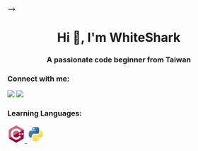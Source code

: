 <!-- ### Hi there 👋

<!--
**ThatShark/ThatShark** is a ✨ _special_ ✨ repository because its `README.md` (this file) appears on your GitHub profile.

Here are some ideas to get you started:

- 🔭 I’m currently working on ...
- 🌱 I’m currently learning ...
- 👯 I’m looking to collaborate on ...
- 🤔 I’m looking for help with ...
- 💬 Ask me about ...
- 📫 How to reach me: ...
- 😄 Pronouns: ...
- ⚡ Fun fact: ...
--> -->
<h1 align="center">Hi 👋, I'm WhiteShark</h1>
<h3 align="center">A passionate code beginner from Taiwan</h3>

<h3 align="left">Connect with me:</h3>
<p align="left">
<a href="https://github.com/ThatShark"><img src="https://img.shields.io/badge/Github-ThatShark-lightgray?style=flat-square&logo=github"/></a></t>
<a href="https://discord.com/users/779305775088402454"><img src="https://img.shields.io/badge/Discord-那條鯊魚-blue?style=flat-square&logo=discord"/></a>
</p>

<h3 align="left">Learning Languages:</h3>
<p align="left"> <a href="https://www.w3schools.com/cpp/" target="_blank" rel="noreferrer"> <img src="https://raw.githubusercontent.com/devicons/devicon/master/icons/cplusplus/cplusplus-original.svg" alt="cplusplus" width="40" height="40"/> </a> <a href="https://www.python.org/" target="_blank" rel="noreferrer"> <img src="https://raw.githubusercontent.com/devicons/devicon/master/icons/python/python-original.svg" alt="python" width="40" height="40"/> </a> </p>
